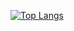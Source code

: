 


[![Top Langs](https://github-readme-stats.vercel.app/api/top-langs/?username=TejasAnand&hide=HTML&layout=compact&theme=dark)](https://github.com/TejasAnand/github-readme-stats)















